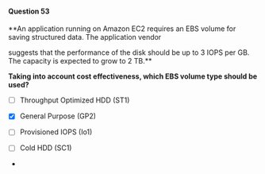 #### Question  53


**An application running on Amazon EC2 requires an EBS volume for saving structured data. The application vendor

suggests that the performance of the disk should be up to 3 IOPS per GB. The capacity is expected to grow to 2 TB.**


**Taking into account cost effectiveness, which EBS volume type should be used?**


- [ ] Throughput Optimized HDD (ST1)


- [x] General Purpose (GP2)


- [ ] Provisioned IOPS (Io1)


- [ ] Cold HDD (SC1)


*